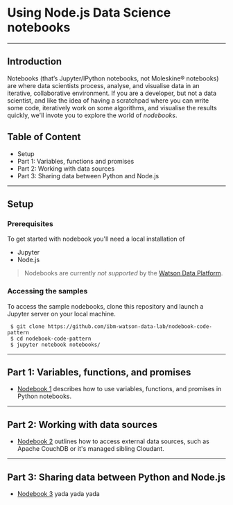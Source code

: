 # Using Node.js Data Science notebooks

***
## Introduction
Notebooks (that’s Jupyter/IPython notebooks, not Moleskine® notebooks) are where data scientists process, analyse, and visualise data in an iterative, collaborative environment. If you are a developer, but not a data scientist, and like the idea of having a scratchpad where you can write some code, iteratively work on some algorithms, and visualise the results quickly, we'll invote you to explore the world of *nodebooks*.

## Table of Content
* Setup
* Part 1: Variables, functions and promises
* Part 2: Working with data sources
* Part 3: Sharing data between Python and Node.js

***
## Setup

### Prerequisites
To get started with nodebook you'll need a local installation of 
 * Jupyter
 * Node.js

> Nodebooks are currently _not supported_ by the [Watson Data Platform](http://datascience.ibm.com/analytics).
 
### Accessing the samples

To access the sample nodebooks, clone this repository and launch a Jupyter server on your local machine.

```
 $ git clone https://github.com/ibm-watson-data-lab/nodebook-code-pattern
 $ cd nodebook-code-pattern
 $ jupyter notebook notebooks/
```

***
## Part 1: Variables, functions, and promises

* [Nodebook 1](https://github.com/ibm-watson-data-lab/nodebook-code-pattern/blob/master/notebooks/nodebooks_part_1.ipynb) describes how to use variables, functions, and promises in Python notebooks.

***
## Part 2: Working with data sources

* [Nodebook 2](https://github.com/ibm-watson-data-lab/nodebook-code-pattern/blob/master/notebooks/nodebooks_part_2.ipynb) outlines how to access external data sources, such as Apache CouchDB or it's managed sibling Cloudant.

***
## Part 3: Sharing data between Python and Node.js

* [Nodebook 3](https://github.com/ibm-watson-data-lab/nodebook-code-pattern/blob/master/notebooks/nodebooks_part_3.ipynb) yada yada yada




